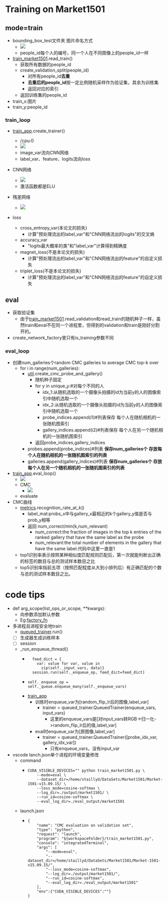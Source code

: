 # Training on Market1501
## mode=train
- bounding_box_test文件夹 图片命名方式
  - ![](imgs/图片命名方式.png)
  - people_id每个人的编号，同一个人在不同图像上的people_id一样
- [train_market1501](../train_market1501.py).read_train()
  - 获取所有数据的people_id
  - create_validation_split(people_id)
    - 对所有people_id**去重**
    - **去重后的people_id**按一定比例随机采样作为验证集，其余为训练集
    - 返回对应的索引
  - 返回训练集的people_id
- train_x:图片
- train_y:people_id
### train_loop
- [train_app](../train_app.py).create_trainer()
  - /cpu:0
  - ![](imgs/预处理.png)
  - image_var流向CNN网络
  - label_var、feature、logits流向loss

- CNN网络
  - ![](imgs/CNN网络.png)
  - 激活函数都是ELU
- 残差网络
  - ![](imgs/resdual_net.png)
- loss
  - cross_entropy_var(本论文的损失)
    - 计算"预处理流出的label_var"和"CNN网络流出的logits"的交叉熵
  - accuracy_var
    - "logits最大概率的类"和"label_var"计算得到精确度
  - magnet_loss(不是本论文的损失)
    - 计算"预处理流出的label_var"和"CNN网络流出的feature"的自定义损失
  - triplet_loss(不是本论文的损失)
    - 计算"预处理流出的label_var"和"CNN网络流出的feature"的自定义损失

## eval
- 获取验证集
  - 由于[train_market1501](../train_market1501.py).read_validation和read_train的随机种子一样，虽然train和eval不在同一个进程里，但得到的validation和train是刚好分割开的。
- create_network_factory里只有is_training参数不同
### eval_loop
- 创建num_galleries个random CMC galleries to average CMC top-k over
  - for i in range(num_galleries):
    - [util](../datasets/util.py).create_cmc_probe_and_gallery()
      - 随机种子固定
      - for y in unique_y:#对每个不同的人
        - idx_1:从随机选取的一个摄像头拍摄的id为当前y的人的图像索引中随机选取一个
        - idx_2:从随机选取的一个摄像头拍摄的id为当前y的人的图像索引中随机选取一个
        - probe_indices.append(i1)#列表保存 每个人在随机相机的一张随机图索引
        - gallery_indices.append(i2)#列表保存 每个人在另一个随机相机的一张随机图索引
      - 返回probe_indices,gallery_indices
    - probes.append(probe_indices)#列表 **保存num_galleries个 存放每个人在随机相机的一张随机图索引的列表**
    - galleries.append(gallery_indices)#列表 **保存num_galleries个 存放每个人在另一个随机相机的一张随机图索引的列表**
- [train_app](../train_app.py).eval_loop()
  - ![](imgs/预处理_eval.png)
  - CMC
    - ![](imgs/CMC输入.png)
  - evaluate
- CMC曲线
  - [metrics](../metrics.py).recognition_rate_at_k()
    - label_mat:probs_x中与gallery_x最相近的k个gallery_y值是否与prob_y相等
    - 返回 num_correct/min(k,num_relevant)
      - num_correct:the fraction of images in the top k entries of the ranked gallery that have the same label as the probe 
      - num_relevant:the total number of elements in the gallery that have the same label.代码中这里一直是1
  - top1识别率表示按照某种相似度匹配规则匹配后，第一次就能判断出正确的标签的数目与总的测试样本数目之比
  - top5识别率指前五项（按照匹配程度从大到小排列后）有正确匹配的个数与总的测试样本数目之比。


# code tips
- def arg_scope(list_ops_or_scope, **kwargs):
  - 向参数添加默认参数
  - Eg:[factory_fn](../nets/deep_sort/network_definition.py)
- 多进程且进程安全地train
  - [queued_trainer](../queued_trainer.py).run()
  - [ ] 生成器生成训练样本
  - [ ] session
  - _run_enqueue_thread()
    - ```
        feed_dict = {
          var: value for var, value in
            zip(self._input_vars, data)}
        session.run(self._enqueue_op, feed_dict=feed_dict)
      ```
    - ```
      self._enqueue_op = self._queue.enqueue_many(self._enqueue_vars)
      ```
    - [train_app](../train_app.py)
      - 训练时enqueue_var为[random_flip_lr后的图像,label_var]
        - trainer = queued_trainer.QueuedTrainer(enqueue_vars, input_vars)
          - 这里的enqueue_vars是[对input_vars转RGB->归一化->random_flip_lr后的值,label_var]
      - eval时enqueue_var为[原图像,label_var]
        - trainer = queued_trainer.QueuedTrainer([probe_idx_var, gallery_idx_var])
          - 只有enqueue_vars，没有input_var
- vscode lanch.json单个进程的环境变量修改
  - command
    - ```
      CUDA_VISIBLE_DEVICES="" python train_market1501.py \
          --mode=eval \
          --dataset_dir=/home/staillyd/DataSets/Market1501/Market-1501-v15.09.15/ \
          --loss_mode=cosine-softmax \
          --log_dir=./output/market1501/ \
          --run_id=cosine-softmax \
          --eval_log_dir=./eval_output/market1501
      ```
  - launch.json
    - ```
      {
          "name": "CMC evaluation on validation set",
          "type": "python",
          "request": "launch",
          "program": "${workspaceFolder}/train_market1501.py",
          "console": "integratedTerminal",
          "args": [
              "--mode=eval",
              "--dataset_dir=/home/staillyd/DataSets/Market1501/Market-1501-v15.09.15/",
              "--loss_mode=cosine-softmax",
              "--log_dir=./output/market1501/",
              "--run_id=cosine-softmax",
              "--eval_log_dir=./eval_output/market1501"
          ],
          "env":{"CUDA_VISIBLE_DEVICES":""}
      }
      ```